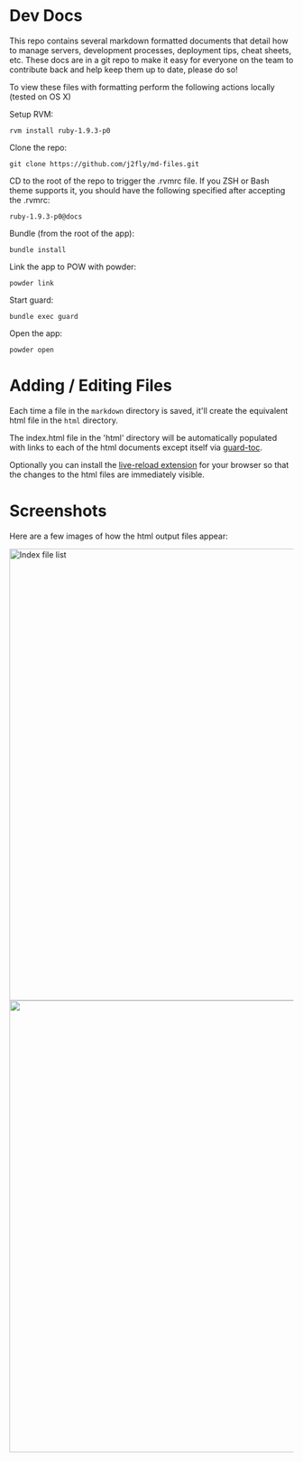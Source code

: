 # Dev Docs

This repo contains several markdown formatted documents that detail how to manage servers, development processes, deployment tips, cheat sheets, etc. These docs are in a git repo to make it easy for everyone on the team to contribute back and help keep them up to date, please do so!

To view these files with formatting perform the following actions locally (tested on OS X)

Setup RVM:

    rvm install ruby-1.9.3-p0
    
Clone the repo:

    git clone https://github.com/j2fly/md-files.git
    
CD to the root of the repo to trigger the .rvmrc file. If you ZSH or Bash theme supports it, you should have the following specified after accepting the .rvmrc:

    ruby-1.9.3-p0@docs

Bundle (from the root of the app):

    bundle install
    
Link the app to POW with powder:

    powder link
    
Start guard:

    bundle exec guard
    
Open the app:

    powder open
    

# Adding / Editing Files

Each time a file in the `markdown` directory is saved, it'll create the equivalent html file in the `html` directory.

The index.html file in the 'html' directory will be automatically populated with links to each of the html documents except itself via [guard-toc](http://rubygems.org/gems/guard-toc).

Optionally you can install the [live-reload extension](http://help.livereload.com/kb/general-use/browser-extensions) for your browser so that the changes to the html files are immediately visible.


# Screenshots

Here are a few images of how the html output files appear:

<img src='http://cl.ly/Dotg/docs.dev.jpg' title='Index file list' width='800px' />

<img src='http://cl.ly/Doqw/docs.dev_html_postgresql_cheatsheet.html.jpg' width='800px' />